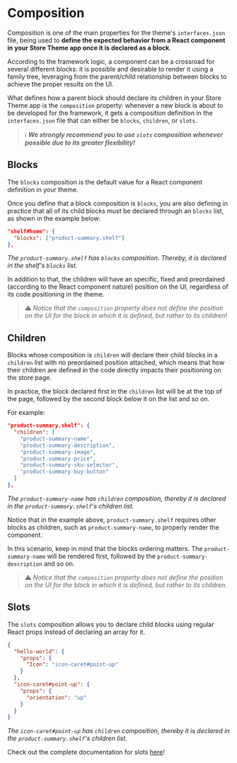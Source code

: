 # Composition

Composition is one of the main properties for the theme's `interfaces.json` file, being used to **define the expected behavior from a React component in your Store Theme app once it is declared as a block**.

According to the framework logic, a component can be a crossroad for several different blocks: it is possible and desirable to render it using a family tree, leveraging from the parent/child relationship between blocks to achieve the proper results on the UI. 

What defines how a parent block should declare its children in your Store Theme app is the `composition` property: whenever a new block is about to be developed for the framework, it gets a composition definition in the `interfaces.json` file that can either be `blocks`, `children`, or `slots`.

> ℹ️ ***We strongly recommend you to use `slots` composition whenever possible due to its greater flexibility!***

## Blocks

The `blocks` composition is the default value for a React component definition in your theme. 

Once you define that a block composition is `blocks`, you are also defining in practice that all of its child blocks must be declared through an `blocks` list, as shown in the example below:

```json
"shelf#home": {
  "blocks": ["product-summary.shelf"]
},
````
*The `product-summary.shelf` has `blocks` composition. Thereby, it is declared in the shelf's `blocks` list.*

In addition to that, the children will have an specific, fixed and preordained (according to the React component nature) position on the UI, regardless of its code positioning in the theme.

> ⚠️ *Notice that the `composition` property does not define the position on the UI for the block in which it is defined, but rather to its children!*

## Children

Blocks whose composition is `children` will declare their child blocks in a `children` list with no preordained position attached, which means that how their children are defined in the code directly impacts their positioning on the store page.

In practice, the block declared first in the `children` list will be at the top of the page, followed by the second block below it on the list and so on.

For example:

```json
"product-summary.shelf": {
  "children": [
    "product-summary-name",
    "product-summary-description",
    "product-summary-image",
    "product-summary-price",
    "product-summary-sku-selector",
    "product-summary-buy-button"
  ]
},
```
*The `product-summary-name` has `children` composition, thereby it is declared in the `product-summary.shelf`'s children list.*

Notice that in the example above, `product-summary.shelf` requires other blocks as children, such as `product-summary-name`, to properly render the component. 

In this scenario, keep in mind that the blocks ordering matters. The `product-summary-name` will be rendered first, followed by the `product-summary-description` and so on.

> ⚠️ *Notice that the `composition` property does not define the position on the UI for the block in which it is defined, but rather to its children.*

## Slots

The `slots` composition allows you to declare child blocks using regular React props instead of declaring an array for it. 

```json
{
  "hello-world": {
    "props": {
      "Icon": "icon-caret#point-up"
    }
  },
  "icon-caret#point-up": {
    "props": {
      "orientation": "up"
    }
  }
}
```
*The `icon-caret#point-up` has `children` composition, thereby it is declared in the `product-summary.shelf`'s children list.*

Check out the complete documentation for slots [here](https://vtex.io/docs/concepts/slots/)!
 
 
 

